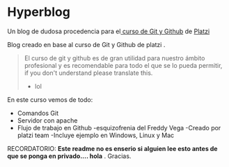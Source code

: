 # Hyperblog 

Un blog de dudosa procedencia para el[ curso de Git y Github](https://platzi.com/cursos/git-github/ " curso de Git y Github") de [Platzi](https://platzi.com/ "Platzi")

Blog creado en base al curso de Git y Github de platzi .
>El curso de git y github es de gran utilidad para nuestro ámbito profesional y es 
recomendable para todo el que se lo pueda permitir, if you don't understand please translate this.
>- lol

En este curso vemos de todo:
- Comandos Git
-  Servidor con apache 
- Flujo de trabajo en Github
-esquizofrenia del Freddy Vega 
-Creado por platzi team 
-Incluye ejemplo en Windows, Linux y Mac 

RECORDATORIO: **Este readme no es enserio si alguien lee esto antes de que se ponga en privado.... hola** .
Gracias.

